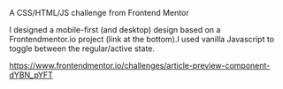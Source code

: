 A CSS/HTML/JS challenge from Frontend Mentor 

I designed a mobile-first (and desktop) design based on a Frontendmentor.io project (link at the bottom).I used vanilla Javascript to toggle between the
regular/active state. 

https://www.frontendmentor.io/challenges/article-preview-component-dYBN_pYFT